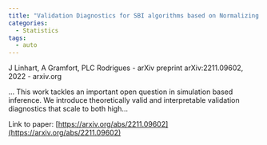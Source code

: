 ```yaml
---
title: "Validation Diagnostics for SBI algorithms based on Normalizing Flows"
categories:
  - Statistics
tags:
  - auto
---
```

J Linhart, A Gramfort, PLC Rodrigues - arXiv preprint arXiv:2211.09602, 2022 - arxiv.org

… This work tackles an important open question in simulation based inference. We introduce theoretically valid and interpretable validation diagnostics that scale to both high…

Link to paper: [https://arxiv.org/abs/2211.09602](https://arxiv.org/abs/2211.09602)
